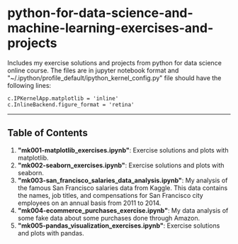# python-for-data-science-and-machine-learning-exercises-and-projects

Includes my exercise solutions and projects from python for data science online course. The files are in jupyter notebook format and "~/.ipython/profile_default/ipython_kernel_config.py" file should have the following lines:

`c.IPKernelApp.matplotlib = 'inline'`  
`c.InlineBackend.figure_format = 'retina'`

---

## Table of Contents

1. **"mk001-matplotlib_exercises.ipynb"**: Exercise solutions and plots with matplotlib.
2. **"mk002-seaborn_exercises.ipynb"**: Exercise solutions and plots with seaborn.
3. **"mk003-san_francisco_salaries_data_analysis.ipynb"**: My analysis of the famous San Francisco salaries data from Kaggle. This data contains the names, job titles, and compensations for San Francisco city employees on an annual basis from 2011 to 2014.
4. **"mk004-ecommerce_purchases_exercise.ipynb"**: My data analysis of some fake data about some purchases done through Amazon.
5. **"mk005-pandas_visualization_exercises.ipynb"**: Exercise solutions and plots with pandas. 
